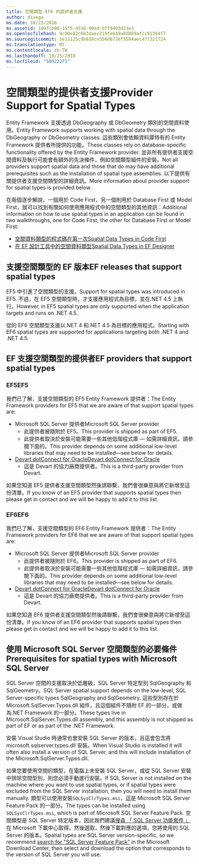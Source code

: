 ```yaml
---
title: 空間類型-EF6 的提供者支援
author: divega
ms.date: 10/23/2016
ms.assetid: 1097cb00-15f5-453d-90ed-bff9403d23e3
ms.openlocfilehash: 9c00e82c663daec219fe649a8d889afcc81564f7
ms.sourcegitcommit: 5e11125c9b838ce356d673ef5504aec477321724
ms.translationtype: MT
ms.contentlocale: zh-TW
ms.lasthandoff: 10/25/2018
ms.locfileid: "50022271"
---
```

# <a name="provider-support-for-spatial-types"></a><span data-ttu-id="82f6d-102">空間類型的提供者支援</span><span class="sxs-lookup"><span data-stu-id="82f6d-102">Provider Support for Spatial Types</span></span>
<span data-ttu-id="82f6d-103">Entity Framework 支援透過 DbGeography 或 DbGeometry 類別的空間資料使用。</span><span class="sxs-lookup"><span data-stu-id="82f6d-103">Entity Framework supports working with spatial data through the DbGeography or DbGeometry classes.</span></span> <span data-ttu-id="82f6d-104">這些類別會依賴資料庫特有的 Entity Framework 提供者所提供的功能。</span><span class="sxs-lookup"><span data-stu-id="82f6d-104">These classes rely on database-specific functionality offered by the Entity Framework provider.</span></span> <span data-ttu-id="82f6d-105">並非所有提供者支援空間資料及執行可能會有額外的先決條件，例如空間類型組件的安裝。</span><span class="sxs-lookup"><span data-stu-id="82f6d-105">Not all providers support spatial data and those that do may have additional prerequisites such as the installation of spatial type assemblies.</span></span> <span data-ttu-id="82f6d-106">以下提供有關提供者支援空間類型的詳細資訊。</span><span class="sxs-lookup"><span data-stu-id="82f6d-106">More information about provider support for spatial types is provided below.</span></span>  

<span data-ttu-id="82f6d-107">在兩個逐步解說，一個用於 Code First，另一個則用於 Database First 或 Model First，就可以找到有關如何使用應用程式中的空間類型的其他資訊：</span><span class="sxs-lookup"><span data-stu-id="82f6d-107">Additional information on how to use spatial types in an application can be found in two walkthroughs, one for Code First, the other for Database First or Model First:</span></span>  

- [<span data-ttu-id="82f6d-108">空間資料類型的程式碼在第一次</span><span class="sxs-lookup"><span data-stu-id="82f6d-108">Spatial Data Types in Code First</span></span>](~/ef6/modeling/code-first/data-types/spatial.md)  
- [<span data-ttu-id="82f6d-109">在 EF 設計工具中的空間資料類型</span><span class="sxs-lookup"><span data-stu-id="82f6d-109">Spatial Data Types in EF Designer</span></span>](~/ef6/modeling/designer/data-types/spatial.md)  

## <a name="ef-releases-that-support-spatial-types"></a><span data-ttu-id="82f6d-110">支援空間類型的 EF 版本</span><span class="sxs-lookup"><span data-stu-id="82f6d-110">EF releases that support spatial types</span></span>  

<span data-ttu-id="82f6d-111">EF5 中引進了空間類型的支援。</span><span class="sxs-lookup"><span data-stu-id="82f6d-111">Support for spatial types was introduced in EF5.</span></span> <span data-ttu-id="82f6d-112">不過，在 EF5 空間類型時，才支援應用程式為目標，並在.NET 4.5 上執行。</span><span class="sxs-lookup"><span data-stu-id="82f6d-112">However, in EF5 spatial types are only supported when the application targets and runs on .NET 4.5.</span></span>  

<span data-ttu-id="82f6d-113">從的 EF6 空間類型支援以.NET 4 和.NET 4.5 為目標的應用程式。</span><span class="sxs-lookup"><span data-stu-id="82f6d-113">Starting with EF6 spatial types are supported for applications targeting both .NET 4 and .NET 4.5.</span></span>  

## <a name="ef-providers-that-support-spatial-types"></a><span data-ttu-id="82f6d-114">EF 支援空間類型的提供者</span><span class="sxs-lookup"><span data-stu-id="82f6d-114">EF providers that support spatial types</span></span>  

### <a name="ef5"></a><span data-ttu-id="82f6d-115">EF5</span><span class="sxs-lookup"><span data-stu-id="82f6d-115">EF5</span></span>  

<span data-ttu-id="82f6d-116">我們已了解，支援空間類型的 EF5 Entity Framework 提供者：</span><span class="sxs-lookup"><span data-stu-id="82f6d-116">The Entity Framework providers for EF5 that we are aware of that support spatial types are:</span></span>  

- <span data-ttu-id="82f6d-117">Microsoft SQL Server 提供者</span><span class="sxs-lookup"><span data-stu-id="82f6d-117">Microsoft SQL Server provider</span></span>  
    - <span data-ttu-id="82f6d-118">此提供者被隨附於 EF5。</span><span class="sxs-lookup"><span data-stu-id="82f6d-118">This provider is shipped as part of EF5.</span></span>  
    - <span data-ttu-id="82f6d-119">此提供者取決於安裝可能需要一些其他低階程式庫 — 如需詳細資訊，請參閱下面的。</span><span class="sxs-lookup"><span data-stu-id="82f6d-119">This provider depends on some additional low-level libraries that may need to be installed—see below for details.</span></span>  
- [<span data-ttu-id="82f6d-120">Devart dotConnect for Oracle</span><span class="sxs-lookup"><span data-stu-id="82f6d-120">Devart dotConnect for Oracle</span></span>](http://www.devart.com/dotconnect/oracle/)  
    - <span data-ttu-id="82f6d-121">這是 Devart 的協力廠商提供者。</span><span class="sxs-lookup"><span data-stu-id="82f6d-121">This is a third-party provider from Devart.</span></span>  

<span data-ttu-id="82f6d-122">如果您知道 EF5 提供者支援空間類型然後請聯繫，我們會很樂意與將它新增至這份清單。</span><span class="sxs-lookup"><span data-stu-id="82f6d-122">If you know of an EF5 provider that supports spatial types then please get in contact and we will be happy to add it to this list.</span></span>  

### <a name="ef6"></a><span data-ttu-id="82f6d-123">EF6</span><span class="sxs-lookup"><span data-stu-id="82f6d-123">EF6</span></span>  

<span data-ttu-id="82f6d-124">我們已了解，支援空間類型的 EF6 Entity Framework 提供者：</span><span class="sxs-lookup"><span data-stu-id="82f6d-124">The Entity Framework providers for EF6 that we are aware of that support spatial types are:</span></span>  

- <span data-ttu-id="82f6d-125">Microsoft SQL Server 提供者</span><span class="sxs-lookup"><span data-stu-id="82f6d-125">Microsoft SQL Server provider</span></span>  
    - <span data-ttu-id="82f6d-126">此提供者被隨附於 EF6。</span><span class="sxs-lookup"><span data-stu-id="82f6d-126">This provider is shipped as part of EF6.</span></span>  
    - <span data-ttu-id="82f6d-127">此提供者取決於安裝可能需要一些其他低階程式庫 — 如需詳細資訊，請參閱下面的。</span><span class="sxs-lookup"><span data-stu-id="82f6d-127">This provider depends on some additional low-level libraries that may need to be installed—see below for details.</span></span>  
- [<span data-ttu-id="82f6d-128">Devart dotConnect for Oracle</span><span class="sxs-lookup"><span data-stu-id="82f6d-128">Devart dotConnect for Oracle</span></span>](http://www.devart.com/dotconnect/oracle/)  
    - <span data-ttu-id="82f6d-129">這是 Devart 的協力廠商提供者。</span><span class="sxs-lookup"><span data-stu-id="82f6d-129">This is a third-party provider from Devart.</span></span>  

<span data-ttu-id="82f6d-130">如果您知道 EF6 提供者支援空間類型然後請聯繫，我們會很樂意與將它新增至這份清單。</span><span class="sxs-lookup"><span data-stu-id="82f6d-130">If you know of an EF6 provider that supports spatial types then please get in contact and we will be happy to add it to this list.</span></span>  

## <a name="prerequisites-for-spatial-types-with-microsoft-sql-server"></a><span data-ttu-id="82f6d-131">使用 Microsoft SQL Server 空間類型的必要條件</span><span class="sxs-lookup"><span data-stu-id="82f6d-131">Prerequisites for spatial types with Microsoft SQL Server</span></span>  

<span data-ttu-id="82f6d-132">SQL Server 空間的支援取決於低層級，SQL Server 特定型別 SqlGeography 和 SqlGeometry。</span><span class="sxs-lookup"><span data-stu-id="82f6d-132">SQL Server spatial support depends on the low-level, SQL Server-specific types SqlGeography and SqlGeometry.</span></span> <span data-ttu-id="82f6d-133">這些型別存在於 Microsoft.SqlServer.Types.dll 組件，且這個組件不隨附 EF 的一部分，或做為.NET Framework 的一部分。</span><span class="sxs-lookup"><span data-stu-id="82f6d-133">These types live in Microsoft.SqlServer.Types.dll assembly, and this assembly is not shipped as part of EF or as part of the .NET Framework.</span></span>  

<span data-ttu-id="82f6d-134">安裝 Visual Studio 時通常也會安裝 SQL Server 的版本，且這會包含將 microsoft.sqlserver.types.dll 安裝。</span><span class="sxs-lookup"><span data-stu-id="82f6d-134">When Visual Studio is installed it will often also install a version of SQL Server, and this will include installation of the Microsoft.SqlServer.Types.dll.</span></span>  

<span data-ttu-id="82f6d-135">如果您要使用空間的類型，在電腦上未安裝 SQL Server，或從 SQL Server 安裝中排除空間型別，則您必須手動進行安裝。</span><span class="sxs-lookup"><span data-stu-id="82f6d-135">If SQL Server is not installed on the machine where you want to use spatial types, or if spatial types were excluded from the SQL Server installation, then you will need to install them manually.</span></span> <span data-ttu-id="82f6d-136">類型可以使用安裝`SQLSysClrTypes.msi`，這是 Microsoft SQL Server Feature Pack 的一部分。</span><span class="sxs-lookup"><span data-stu-id="82f6d-136">The types can be installed using `SQLSysClrTypes.msi`, which is part of Microsoft SQL Server Feature Pack.</span></span> <span data-ttu-id="82f6d-137">空間類型是 SQL Server 特定版本，因此我們建議[搜尋 「 SQL Server 功能套件 」](https://www.microsoft.com/search/result.aspx?q=sql+server+feature+pack)在 Microsoft 下載中心取得，然後選取，然後下載對應的選項，您將使用的 SQL Server 的版本。</span><span class="sxs-lookup"><span data-stu-id="82f6d-137">Spatial types are SQL Server version-specific, so we recommend [search for "SQL Server Feature Pack"](https://www.microsoft.com/search/result.aspx?q=sql+server+feature+pack) in the Microsoft Download Center, then select and download the option that corresponds to the version of SQL Server you will use.</span></span>
